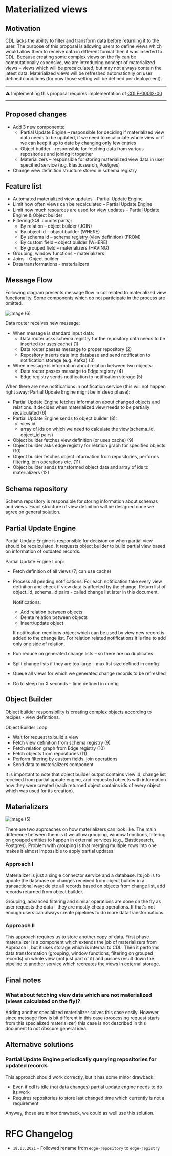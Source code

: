 # Materialized views
 
## Motivation

CDL lacks the ability to filter and transform data before returning it to the user. The purpose of this proposal is allowing users to define views which would allow them to receive data in different format then it was inserted to CDL. Because creating some complex views on the fly can be computationally expensive, we are introducing concept of materialized views – views which will be precalculated, but may not always contain the latest data. Materialized views will be refreshed automatically on user defined conditions (for now those setting will be defined per deployment). 
***
:warning: Implementing this proposal requires implementation of  [CDLF-00012-00](https://github.com/epiphany-platform/CommonDataLayer/blob/develop/docs/rfc/CDLF-00012-00-rfc-01.md)
***
## Proposed changes
- Add 3 new components: 
    - Partial Update Engine – responsible for deciding if materialized view data needs to be updated, if we need to recalculate whole view or if we can keep it up to date by changing only few entries 
    - Object builder – responsible for fetching data from various repositories and joining it together 
    - Materializers – responsible for storing materialized view data in user specified service (e.g. Elasticsearch, Postgres) 
- Change view definition structure stored in schema registry 

## Feature list
- Automated materialized view updates - Partial Update Engine 
- Limit how often views can be recalculated – Partial Update Engine 
- Limit how much resources are used for view updates - Partial Update Engine & Object builder 
- Filtering(SQL counterparts): 
    - By relation – object builder (JOIN) 
    - By object id – object builder (WHERE) 
    - By schema id – schema registry (view definition) (FROM) 
    - By custom field – object builder (WHERE) 
    - By grouped field – materializers (HAVING) 
- Grouping, window functions – materializers 
- Joins – Object builder 
- Data transformations - materializers 

## Message Flow

Following diagram presents message flow in cdl related to materialized view functionality. Some components which do not participate in the process are omitted.   

![image (6)](https://user-images.githubusercontent.com/9082099/109971040-128d9600-7cf6-11eb-8a11-10e41334a757.png)


Data router receives new message: 
- When message is standard input data: 
	- Data router asks schema registry for the repository data needs to be inserted (or uses cache) (1)
    - Data router passes message to proper repository (2)
	- Repository inserts data into database and send notification to notification storage (e.g.  Kafka) (3)
- When message is information about relation between two objects: 
	- Data router passes message to Edge registry (4)
	- Edge registry sends notification to notification storage (5)


When there are new notifications in notification service (this will not happen right away; Partial Update Engine might be in sleep phase): 
- Partial Update Engine fetches information about changed objects and relations. It decides when materialized view needs to be partially recalculated (6)
- Partial Update Engine sends to object builder (8): 
    - view id 
    - array of ids on which we need to calculate the view(schema_id, object_id pairs)
- Object builder fetches view definition (or uses cache) (9)
- Object builder asks edge registry for relation graph for specified objects (10)
- Object builder fetches object information from repositories, performs filtering, join operations etc. (11) 
- Object builder sends transformed object data and array of ids to materializers (12)

## Schema repository 

Schema repository is responsible for storing information about schemas and views. Exact structure of view definition will be designed once we agree on general solution. 

## Partial Update Engine 

Partial Update Engine is responsible for decision on when partial view should be recalculated. It requests object builder to build partial view based on information of outdated records. 

Partial Update Engine Loop: 
- Fetch definition of all views (7; can use cache) 
- Process all pending notifications: 
	For each notification take every view definition and check if view data is affected by the change. Return list of object_id, schema_id pairs - called change list later in this document. 

	Notifications: 
    - Add relation between objects  
    - Delete relation between objects 
    - Insert/update object 

    If notification mentions object which can be used by view new record is added to the change list. For relation related notifications it is fine to add only one side of relation. 
- Run reduce on generated change lists – so there are no duplicates
- Split change lists if they are too large – max list size defined in config 
- Queue all views for which we generated change records to be refreshed 
- Go to sleep for X seconds – time defined in config 

## Object Builder 

Object builder responsibility is creating complex objects according to recipes - view definitions. 

Object Builder Loop:
- Wait for request to build a view 
- Fetch view definition from schema registry (9) 
- Fetch relation graph from Edge registry (10) 
- Fetch objects from repositories (11) 
- Perform filtering by custom fields, join operations 
- Send data to materializers component 

It is important to note that object builder output contains view id, change list received from partial update engine, and requested objects with information how they were created (each returned object contains ids of every object which was used for its creation). 

## Materializers

![image (5)](https://user-images.githubusercontent.com/9082099/109971136-2f29ce00-7cf6-11eb-8e61-bbc018f83f15.png)

There are two approaches on how materializers can look like. The main difference between them is if we allow grouping, window functions, filtering on grouped entities to happen in external services (e.g., Elasticsearch, Postgres). Problem with grouping is that merging multiple rows into one makes it almost impossible to apply partial updates.  

### Approach I 

Materializer is just a single connector service and a database. Its job is to update the database on changes received from object builder in a transactional way: delete all records based on objects from change list, add records returned from object builder. 

Grouping, advanced filtering and similar operations are done on the fly as user requests the data – they are mostly cheap operations. If that's not enough users can always create pipelines to do more data transformations. 

### Approach II 

This approach requires us to store another copy of data. First phase materializer is a component which extends the job of materializers from Approach I, but it uses storage which is internal to CDL. Then it performs data transformation (grouping, window functions, filtering on grouped records) on whole view (not just part of it) and pushes result down the pipeline to another  service which recreates the views in external storage. 

## Final notes

### What about fetching view data which are not materialized (views calculated on the fly)? 

Adding another specialized materializer solves this case easily. However, since message flow is bit different in this case (processing request starts from this specialized materializer) this case is not described in this document to not obscure general idea. 

## Alternative solutions

### Partial Update Engine periodically querying repositories for updated records
This approach should work correctly, but it has some minor drawback: 
- Even if cdl is idle (not data changes) partial update engine needs to do its work 
- Requires repositories to store last changed time which currently is not a requirement 

Anyway, those are minor drawback, we could as well use this solution. 

# RFC Changelog

* `19.03.2021` - Followed rename from `edge-repository` to `edge-registry`
